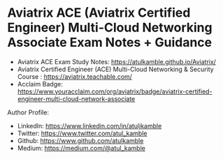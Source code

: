 # Aviatrix ACE (Aviatrix Certified Engineer) Multi-Cloud Networking Associate Exam Notes + Guidance
- Aviatrix ACE Exam Study Notes: https://atulkamble.github.io/Aviatrix/
- Aviatrix Certified Engineer (ACE) Multi-Cloud Networking & Security Course : https://aviatrix.teachable.com/
- Acclaim Badge: https://www.youracclaim.com/org/aviatrix/badge/aviatrix-certified-engineer-multi-cloud-network-associate

Author Profile:
- LinkedIn: https://www.linkedin.com/in/atuljkamble 
- Twitter: https://www.twitter.com/atul_kamble
- Github: https://www.github.com/atulkamble
- Medium: https://medium.com/@atul_kamble
